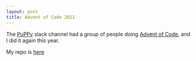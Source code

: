 ```yaml
---
layout: post
title: Advent of Code 2021
---
```


The [PuPPy](https://www.meetup.com/PSPPython/) slack channel 
had a group of people doing [Advent of Code](https://adventofcode.com/),
and I did it again this year.

My repo is [here](https://github.com/j-carson/advent_2021)
